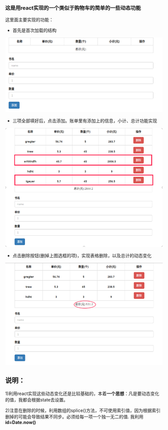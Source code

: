 ### 这是用react实现的一个类似于购物车的简单的一些动态功能
这里面主要实现的功能：

- 首先是首次加载的结构

![img](1.png)

- 三项全部填好后，点击添加。账单里有添加上的信息，小计、总计功能实现

![img](2.png)

- 点击删除按钮(删掉上图选框的项)，实现表格删除，以及总计的动态变化

![img](3.png)

## 说明：

1)利用react实现这些动态变化还是比较基础的，本着**一个思想**：凡是要动态变化的值，我都会根据state去设置。

2)注意在删除的时候，利用数组的splice()方法，不可使用索引值，因为根据索引删掉的可能会导致结果不同步。必须给每一项一个独一无二的值.
我利用**id=Date.now()**
